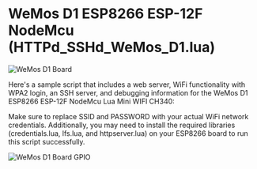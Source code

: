 # WeMos D1 ESP8266 ESP-12F NodeMcu (HTTPd_SSHd_WeMos_D1.lua)

![WeMos D1 Board](https://i.imgur.com/nnAuCAH.png)

Here's a sample script that includes a web server, WiFi functionality with WPA2 login, an SSH server, and debugging information for the WeMos D1 ESP8266 ESP-12F NodeMcu Lua Mini WIFI CH340:

Make sure to replace SSID and PASSWORD with your actual WiFi network credentials. Additionally, you may need to install the required libraries (credentials.lua, lfs.lua, and httpserver.lua) on your ESP8266 board to run this script successfully.


![WeMos D1 Board GPIO](https://i.imgur.com/RWK9a0o.png)
